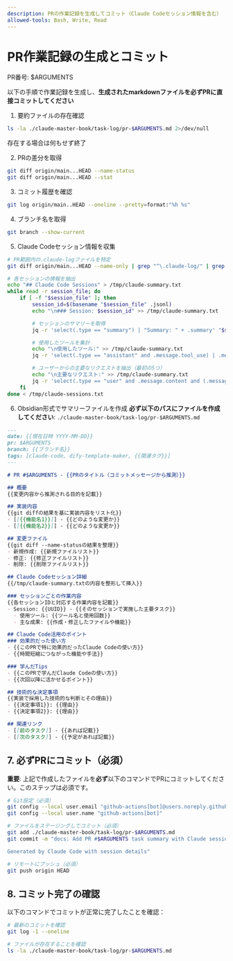 ```yaml
---
description: PRの作業記録を生成してコミット（Claude Codeセッション情報を含む）
allowed-tools: Bash, Write, Read
---
```


# PR作業記録の生成とコミット

PR番号: $ARGUMENTS

以下の手順で作業記録を生成し、**生成されたmarkdownファイルを必ずPRに直接コミットしてください**

1. 要約ファイルの存在確認
```bash
ls -la ./claude-master-book/task-log/pr-$ARGUMENTS.md 2>/dev/null
```
存在する場合は何もせず終了

2. PRの差分を取得
```bash
git diff origin/main...HEAD --name-status
git diff origin/main...HEAD --stat
```

3. コミット履歴を確認
```bash
git log origin/main..HEAD --oneline --pretty=format:"%h %s"
```

4. ブランチ名を取得
```bash
git branch --show-current
```

5. Claude Codeセッション情報を収集
```bash
# PR範囲内の.claude-logファイルを特定
git diff origin/main...HEAD --name-only | grep "^\.claude-log/" | grep "\.jsonl$" > /tmp/claude-sessions.txt

# 各セッションの情報を抽出
echo "## Claude Code Sessions" > /tmp/claude-summary.txt
while read -r session_file; do
    if [ -f "$session_file" ]; then
        session_id=$(basename "$session_file" .jsonl)
        echo "\n### Session: $session_id" >> /tmp/claude-summary.txt

        # セッションのサマリーを取得
        jq -r 'select(.type == "summary") | "Summary: " + .summary' "$session_file" >> /tmp/claude-summary.txt 2>/dev/null || echo "Summary: N/A" >> /tmp/claude-summary.txt

        # 使用したツールを集計
        echo "\n使用したツール:" >> /tmp/claude-summary.txt
        jq -r 'select(.type == "assistant" and .message.tool_use) | .message.tool_use[].name' "$session_file" 2>/dev/null | sort | uniq -c | sort -rn >> /tmp/claude-summary.txt

        # ユーザーからの主要なリクエストを抽出（最初の5つ）
        echo "\n主要なリクエスト:" >> /tmp/claude-summary.txt
        jq -r 'select(.type == "user" and .message.content and (.message.content | length) > 50) | "- " + (.message.content | split("\n")[0] | .[0:100])' "$session_file" 2>/dev/null | head -5 >> /tmp/claude-summary.txt
    fi
done < /tmp/claude-sessions.txt
```

6. Obsidian形式でサマリーファイルを作成
**必ず以下のパスにファイルを作成してください**: `./claude-master-book/task-log/pr-$ARGUMENTS.md`

```markdown
---
date: {{現在日時 YYYY-MM-DD}}
pr: $ARGUMENTS
branch: {{ブランチ名}}
tags: [claude-code, dify-template-maker, {{関連タグ}}]
---

# PR #$ARGUMENTS - {{PRのタイトル（コミットメッセージから推測）}}

## 概要
{{変更内容から推測される目的を記載}}

## 実装内容
{{git diffの結果を基に実装内容をリスト化}}
- [[{{機能名1}}]] - {{どのような変更か}}
- [[{{機能名2}}]] - {{どのような変更か}}

## 変更ファイル
{{git diff --name-statusの結果を整理}}
- 新規作成: {{新規ファイルリスト}}
- 修正: {{修正ファイルリスト}}
- 削除: {{削除ファイルリスト}}

## Claude Codeセッション詳細
{{/tmp/claude-summary.txtの内容を整形して挿入}}

### セッションごとの作業内容
{{各セッションIDと対応する作業内容を記載}}
- Session: {{UUID}} - {{そのセッションで実施した主要タスク}}
  - 使用ツール: {{ツール名と使用回数}}
  - 主な成果: {{作成・修正したファイルや機能}}

## Claude Code活用のポイント
### 効果的だった使い方
- {{このPRで特に効果的だったClaude Codeの使い方}}
- {{時間短縮につながった機能や手法}}

### 学んだTips
- {{このPRで学んだClaude Codeの使い方}}
- {{次回以降に活かせるポイント}}

## 技術的な決定事項
{{実装で採用した技術的な判断とその理由}}
- {{決定事項1}}: {{理由}}
- {{決定事項2}}: {{理由}}

## 関連リンク
- [[前のタスク]] - {{あれば記載}}
- [[次のタスク]] - {{予定があれば記載}}
```

## 7. 必ずPRにコミット（必須）

**重要**: 上記で作成したファイルを**必ず**以下のコマンドでPRにコミットしてください。このステップは必須です。

```bash
# Git設定（必須）
git config --local user.email "github-actions[bot]@users.noreply.github.com"
git config --local user.name "github-actions[bot]"

# ファイルをステージングしてコミット（必須）
git add ./claude-master-book/task-log/pr-$ARGUMENTS.md
git commit -m "docs: Add PR #$ARGUMENTS task summary with Claude sessions

Generated by Claude Code with session details"

# リモートにプッシュ（必須）
git push origin HEAD
```

## 8. コミット完了の確認

以下のコマンドでコミットが正常に完了したことを確認：

```bash
# 最新のコミットを確認
git log -1 --oneline

# ファイルが存在することを確認
ls -la ./claude-master-book/task-log/pr-$ARGUMENTS.md
```
